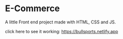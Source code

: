 # E-Commerce
A little Front end project made with HTML, CSS and JS.

click here to see it working: <a href="bullsports.netlify.app">https://bullsports.netlify.app</a>
